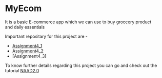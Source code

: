 # MyEcom

It is a basic E-commerce app which we can use to buy 
groccery product and daily essentials

Important repositary for this project are -

* [Assignment4_1](https://github.com/karanchhatwani1/MyEcom/tree/master/src/com/company/Assignment4_1)
* [Assignment4_2](https://github.com/karanchhatwani1/MyEcom/tree/master/src/com/company/Assignment4_2)
* [Assignment4_3]

To know further details regarding this project you can go and check out
the tutorial [NAAD2.0](https://youtube.com/playlist?list=PLMY-jYOisFilczfqkPVk_5napZFpRk3W0)
